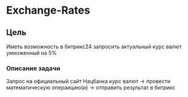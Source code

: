 # Exchange-Rates

## Цель 
 Иметь возможность в битрикс24 запросить актуальный курс валют умноженный на 5%
 
### Описание задачи
 Запрос на официальный сайт Нацбанка курс валют -> провести математическую операицию(и) -> отправить результат в битрикс 
 
 
